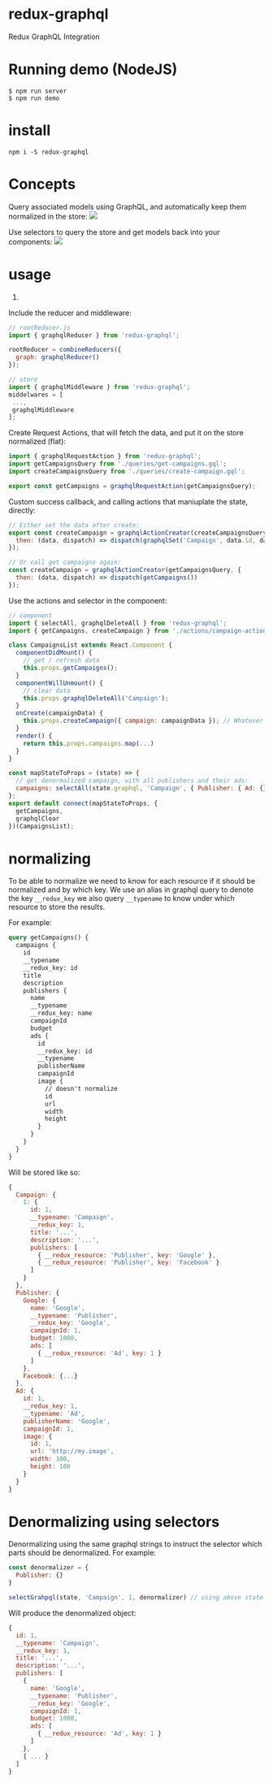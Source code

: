 # redux-graphql

Redux GraphQL Integration

# Running demo (NodeJS)

```
$ npm run server
$ npm run demo
```

# install

`npm i -S redux-graphql`  

# Concepts
Query associated models using GraphQL, and automatically keep them normalized in the store:
<img src="https://lh4.googleusercontent.com/rJc_RYbuc6haxGB05Moi3hxPSJCuTKOcIusrj7tFQpq-j9qC2hsJQWHbhjyDHoEDesyFfxCb7P2CUzhrvCrJ=w1920-h983-rw"/>

Use selectors to query the store and get models back into your components:
<img src="https://lh4.googleusercontent.com/ln_fOpiQuElUtGvYkxZjUBrUHC1babxC4-GrZweiD64VJvU97M5Wk8vRx-end-wKi2QXSBTKqnjgT2T_kvSK=w1920-h983-rw"/>

# usage

1)

Include the reducer and middleware:
```javascript
// rootReducer.js
import { graphqlReducer } from 'redux-graphql';

rootReducer = combineReducers({
  graph: graphqlReducer()
});

// store
import { graphqlMiddleware } from 'redux-graphql';
middelwares = [
 ...,
 graphqlMiddleware
];
```
Create Request Actions, that will fetch the data, and put it on the store normalized (flat):
```javascript
import { graphqlRequestAction } from 'redux-graphql';
import getCampaignsQuery from './queries/get-campaigns.gql';
import createCampaignsQuery from './queries/create-campaign.gql';

export const getCampaigns = graphqlRequestAction(getCampaignsQuery);
```
Custom success callback, and calling actions that maniuplate the state, directly:
```javascript
// Either set the data after create:
export const createCampaign = graphqlActionCreator(createCampaignsQuery, {
  then: (data, dispatch) => dispatch(graphqlSet('Campaign', data.id, data))
});

// Or call get campaigns again:
const createCampaign = graphqlActionCreator(getCampaignsQuery, {
  then: (data, dispatch) => dispatch(getCampaigns())
});
```
Use the actions and selector in the component:
```javascript
// component
import { selectAll, graphqlDeleteAll } from 'redux-graphql';
import { getCampaigns, createCampaign } from './actions/campaign-actions';

class CampaignsList extends React.Component {
  componentDidMount() {
    // get / refresh data
    this.props.getCampaigns();
  }
  componentWillUnmount() {
    // clear data
    this.props.graphqlDeleteAll('Campaign');
  }
  onCreate(campaignData) {
    this.props.createCampaign({ campaign: campaignData }); // Whatever is passed to the action will be used as variables
  }
  render() {
    return this.props.campaigns.map(...)
  }
}

const mapStateToProps = (state) => {
  // get denormalized campaign, with all publishers and their ads:
  campaigns: selectAll(state.graphql, 'Campaign', { Publisher: { Ad: {} } })
};
export default connect(mapStateToProps, {
  getCampaigns,
  graphqlClear
})(CampaignsList);
```

# normalizing

To be able to normalize we need to know for each resource if it should be normalized and by which key.
We use an alias in graphql query to denote the key `__redux_key`
we also query `__typename` to know under which resource to store the results.

For example:

```graphql
query getCampaigns() {
  campaigns {
    id
    __typename
    __redux_key: id
    title
    description
    publishers {
      name
      __typename
      __redux_key: name
      campaignId
      budget
      ads {
        id
        __redux_key: id
        __typename
        publisherName
        campaignId
        image {
          // doesn't normalize
          id
          url
          width
          height
        }
      }
    }
  }
}
```

Will be stored like so:
```javascript
{
  Campaign: {
    1: {
      id: 1,
      __typename: 'Campaign',
      __redux_key: 1,
      title: '...',
      description: '...',
      publishers: [
        { __redux_resource: 'Publisher', key: 'Google' },
        { __redux_resource: 'Publisher', key: 'Facebook' }
      ]
    }
  },
  Publisher: {
    Google: {
      name: 'Google',
      __typename: 'Publisher',
      __redux_key: 'Google',
      campaignId: 1,
      budget: 1000,
      ads: [
        { __redux_resource: 'Ad', key: 1 }
      ]
    },
    Facebook: {...}
  },
  Ad: {
    id: 1,
    __redux_key: 1,
    __typename: 'Ad',
    publisherName: 'Google',
    campaignId: 1,
    image: {
      id: 1,
      url: 'http://my.image',
      width: 100,
      height: 100
    }
  }
}
```

# Denormalizing using selectors
Denormalizing using the same graphql strings to instruct the selector which parts should be denormalized.
For example:
```javascript
const denormalizer = {
  Publisher: {}
}

selectGrahpql(state, 'Campaign', 1, denormalizer) // using above state
```
Will produce the denormalized object:
```javascript
{
  id: 1,
  __typename: 'Campaign',
  __redux_key: 1,
  title: '...',
  description: '...',
  publishers: [
    {
      name: 'Google',
      __typename: 'Publisher',
      __redux_key: 'Google',
      campaignId: 1,
      budget: 1000,
      ads: [
        { __redux_resource: 'Ad', key: 1 }
      ]
    },
    { ... }
  ]
}
```
